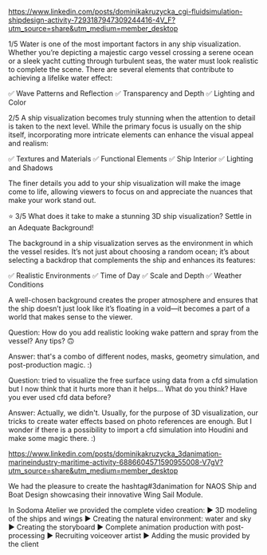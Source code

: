 
https://www.linkedin.com/posts/dominikakruzycka_cgi-fluidsimulation-shipdesign-activity-7293187947309244416-4V_F?utm_source=share&utm_medium=member_desktop

1/5 Water is one of the most important factors in any ship visualization. Whether you’re depicting a majestic cargo vessel crossing a serene ocean or a sleek yacht cutting through turbulent seas, the water must look realistic to complete the scene. There are several elements that contribute to achieving a lifelike water effect:

✅ Wave Patterns and Reflection
✅ Transparency and Depth
✅ Lighting and Color



2/5 A ship visualization becomes truly stunning when the attention to detail is taken to the next level. While the primary focus is usually on the ship itself, incorporating more intricate elements can enhance the visual appeal and realism:

✅ Textures and Materials
✅ Functional Elements
✅ Ship Interior
✅ Lighting and Shadows

The finer details you add to your ship visualization will make the image come to life, allowing viewers to focus on and appreciate the nuances that make your work stand out.


⭐ 3/5 What does it take to make a stunning 3D ship visualization? Settle in an Adequate Background!

The background in a ship visualization serves as the environment in which the vessel resides. It’s not just about choosing a random ocean; it’s about selecting a backdrop that complements the ship and enhances its features:

✅ Realistic Environments
✅ Time of Day
✅ Scale and Depth
✅ Weather Conditions

A well-chosen background creates the proper atmosphere and ensures that the ship doesn’t just look like it’s floating in a void—it becomes a part of a world that makes sense to the viewer.


Question: How do you add realistic looking wake pattern and spray from the vessel? Any tips? 🙃

Answer: that's a combo of different nodes, masks, geometry simulation, and post-production magic. :)


Question: tried to visualize the free surface using data from a cfd simulation but I now think that it hurts more than it helps… What do you think? Have you ever used cfd data before?

Answer: Actually, we didn't. Usually, for the purpose of 3D visualization, our tricks to create water effects based on photo references are enough. But I wonder if there is a possibility to import a cfd simulation into Houdini and make some magic there. :)



https://www.linkedin.com/posts/dominikakruzycka_3danimation-marineindustry-maritime-activity-6886604571590955008-V7gV?utm_source=share&utm_medium=member_desktop

We had the pleasure to create the hashtag#3danimation for NAOS Ship and Boat Design showcasing their innovative Wing Sail Module.

In Sodoma Atelier we provided the complete video creation:
▶ 3D modeling of the ships and wings
▶ Creating the natural environment: water and sky
▶ Creating the storyboard
▶ Complete animation production with post-processing
▶ Recruiting voiceover artist
▶ Adding the music provided by the client
